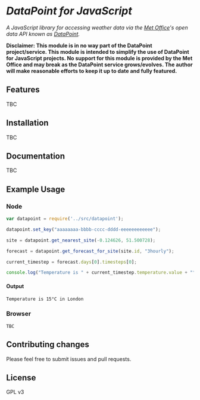# _DataPoint for JavaScript_

_A JavaScript library for accessing weather data via the [Met Office](http://www.metoffice.gov.uk/)'s open data API
known as [DataPoint](http://www.metoffice.gov.uk/datapoint)._

__Disclaimer: This module is in no way part of the DataPoint project/service.
This module is intended to simplify the use of DataPoint for JavaScript projects.
No support for this module is provided by the Met Office and may break as the DataPoint service grows/evolves.
The author will make reasonable efforts to keep it up to date and fully featured.__

## Features
TBC

## Installation
TBC

## Documentation
TBC

## Example Usage

### Node

```JavaScript
var datapoint = require('../src/datapoint');

datapoint.set_key("aaaaaaaa-bbbb-cccc-dddd-eeeeeeeeeeee");

site = datapoint.get_nearest_site(-0.124626, 51.500728);

forecast = datapoint.get_forecast_for_site(site.id, "3hourly");

current_timestep = forecast.days[0].timesteps[0];

console.log("Temperature is " + current_timestep.temperature.value + "°" + current_timestep.temperature.units + " in " + site.name);
```

#### Output
```
Temperature is 15°C in London
```

### Browser

```
TBC
```

## Contributing changes

Please feel free to submit issues and pull requests.

## License

GPL v3
